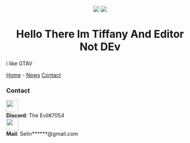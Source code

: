 <p align="center">
  <img src="https://github-readme-stats.vercel.app/api?username=Selinvictor&show_icons=true&count_private=true&include_all_commits=true&hide_border=true"/>
  <img src="https://github-readme-stats.vercel.app/api/top-langs/?username=Selinvictor&layout=compact&count_private=true&include_all_commits=true&hide_border=true&langs_count=10"/>
</p>

<h1 align="center">Hello There Im Tiffany And Editor Not DEv</h1>

i like GTAV

<div class="topnav">
  <a href="#home" class="active">Home</a> -
  <a href="#news">News</a>
  <a href="#contact">Contact</a>
</div>




### Contact

<p>
  <img src="https://media.discordapp.net/attachments/738419713255931987/846505423669428227/20210525_004954.gif" width="32" /> <br />
  <b>Discord</b>: The Evil#7054 <br/>
  <img src="https://icongr.am/fontawesome/envelope-o.svg?size=32&color=2198c0" width="32" /> <br />
  <b>Mail</b>: Selin******@gmail.com<br/>
</p>

